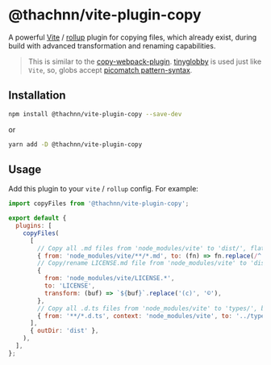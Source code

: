 # @thachnn/vite-plugin-copy

A powerful [Vite](https://vite.dev) / [rollup](https://rollupjs.org) plugin for copying files, which already exist, during build with advanced transformation and renaming capabilities.

> This is similar to the [copy-webpack-plugin](https://www.npmjs.com/package/copy-webpack-plugin).
> [tinyglobby](https://www.npmjs.com/package/tinyglobby) is used just like `Vite`, so, globs accept [picomatch pattern-syntax](https://www.npmjs.com/package/picomatch#globbing-features).

## Installation

```bash
npm install @thachnn/vite-plugin-copy --save-dev
```

or

```bash
yarn add -D @thachnn/vite-plugin-copy
```

## Usage

Add this plugin to your `vite` / `rollup` config. For example:

```js
import copyFiles from '@thachnn/vite-plugin-copy';

export default {
  plugins: [
    copyFiles(
      [
        // Copy all .md files from 'node_modules/vite' to 'dist/', flatten
        { from: 'node_modules/vite/**/*.md', to: (fn) => fn.replace(/^.*[\\/]/, '') },
        // Copy/rename LICENSE.md file from 'node_modules/vite' to 'dist/LICENSE', and modify the content
        {
          from: 'node_modules/vite/LICENSE.*',
          to: 'LICENSE',
          transform: (buf) => `${buf}`.replace('(c)', '©'),
        },
        // Copy all .d.ts files from 'node_modules/vite' to 'types/', but keep directory structure
        { from: '**/*.d.ts', context: 'node_modules/vite', to: '../types/' },
      ],
      { outDir: 'dist' },
    ),
  ],
};
```
